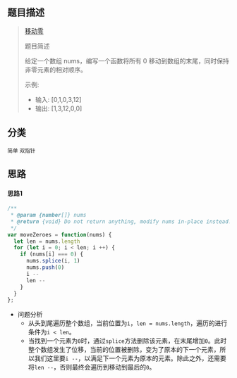 ## 题目描述

> [移动零](https://leetcode-cn.com/problems/move-zeroes/)
>
>题目简述
>
>给定一个数组 nums，编写一个函数将所有 0 移动到数组的末尾，同时保持非零元素的相对顺序。
>
>示例:
> - 输入: [0,1,0,3,12]
> - 输出: [1,3,12,0,0]


## 分类
`简单` `双指针`

## 思路
#### 思路1
```javascript
/**
 * @param {number[]} nums
 * @return {void} Do not return anything, modify nums in-place instead.
 */
var moveZeroes = function(nums) {
  let len = nums.length
  for (let i = 0; i < len; i ++) {
    if (nums[i] === 0) {
      nums.splice(i, 1)
      nums.push(0)
      i --
      len --
    }
  }
};
```
- 问题分析
  - 从头到尾遍历整个数组，当前位置为`i`，`len = nums.length`，遍历的进行条件为`i < len`。
  - 当找到一个元素为`0`时，通过`splice`方法删除该元素，在末尾增加`0`。此时整个数组发生了位移，当前的位置被删除，变为了原本的下一个元素，所以我们这里要`i --`，以满足下一个元素为原本的元素。除此之外，还需要将`len --`，否则最终会遍历到移动到最后的`0`。